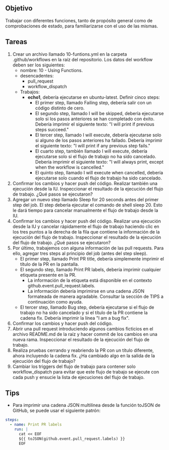 ## Objetivo
Trabajar con diferentes funciones, tanto de propósito general como de comprobaciones de estado, para familiarizarse con el uso de las mismas.


## Tareas

1. Crear un archivo llamado 10-funtions.yml en la carpeta .github/workflows en la raíz del repositorio. Los datos del workflow deben ser los siguientes:
    - nombre: 10 - Using Functions.
    - desencadentes:
        - pull_request
        - workflow_dispatch
    - Trabajos:
      - **echo1**, debería ejecutarse en ubuntu-latest. Definir cinco steps:
        - El primer step, llamado Failing step, debería salir con un código distinto de cero.
        - El segundo step, llamado I will be skipped, debería ejecutarse solo si los pasos anteriores se han completado con éxito. Debería imprimir el siguiente texto: "I will print if previous steps succeed."
        - El tercer step, llamado I will execute, debería ejecutarse solo si alguno de los pasos anteriores ha fallado. Debería imprimir el siguiente texto: "I will print if any previous step fails."
        - El cuarto step, también llamado I will execute, debería ejecutarse solo si el flujo de trabajo no ha sido cancelado. Debería imprimir el siguiente texto: "I will always print, except when the workflow is cancelled."
        - El quinto step, llamado I will execute when cancelled, debería ejecutarse solo cuando el flujo de trabajo ha sido cancelado. 
2. Confirmar los cambios y hacer push del código. Realizar también una ejecución desde la IU. Inspeccionar el resultado de la ejecución del flujo de trabajo. ¿Qué pasos se ejecutaron?
3. Agregar un nuevo step llamado Sleep for 20 seconds antes del primer step del job. El step debería ejecutar el comando de shell sleep 20. Esto le dará tiempo para cancelar manualmente el flujo de trabajo desde la IU.
4. Confirmar los cambios y hacer push del código. Realizar una ejecución desde la IU y cancelar rápidamente el flujo de trabajo haciendo clic en los tres puntos a la derecha de la fila que contiene la información de la ejecución del flujo de trabajo. Inspeccionar el resultado de la ejecución del flujo de trabajo. ¿Qué pasos se ejecutaron?
5. Por último, trabajemos con alguna información de las pull requests. Para ello, agregar tres steps al principio del job (antes del step sleep).
    - El primer step, llamado Print PR title, debería simplemente imprimir el título de la PR en la pantalla.
    - El segundo step, llamado Print PR labels, debería imprimir cualquier etiqueta presente en la PR.
        - La información de la etiqueta está disponible en el contexto github.event.pull_request.labels.
        - La información debería imprimirse en una cadena JSON formateada de manera agradable. Consultar la sección de TIPS a continuación como ayuda.
    - El tercer step, llamado Bug step, debería ejecutarse si el flujo de trabajo no ha sido cancelado y si el título de la PR contiene la cadena fix. Debería imprimir la línea "I am a bug fix".
6. Confirmar los cambios y hacer push del código.
7. Abrir una pull request introduciendo algunos cambios ficticios en el archivo README.md de la raíz y hacer commit de los cambios en una nueva rama. Inspeccionar el resultado de la ejecución del flujo de trabajo.
8. Realiza pruebas cerrando y reabriendo la PR con un título diferente, ahora incluyendo la cadena fix. ¿Ha cambiado algo en la salida de la ejecución del flujo de trabajo?
9. Cambiar los triggers del flujo de trabajo para contener solo workflow_dispatch para evitar que este flujo de trabajo se ejecute con cada push y ensucie la lista de ejecuciones del flujo de trabajo.

## Tips

- Para imprimir una cadena JSON multilínea desde la función toJSON de GitHub, se puede usar el siguiente patrón:

```yaml
steps:
  - name: Print PR labels
    run: |
      cat << EOF
      ${{ toJSON(github.event.pull_request.labels) }}
      EOF
```
